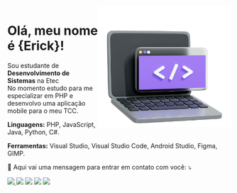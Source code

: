 <img src="img/image_adobe_express_cortadon.png" min-width="400px" max-width="300px" width="300px" margin-top="50px" align="right">

<h1 align="left">Olá, meu nome é <strong>{Erick}!</strong></h1>

<p align="left"> 
  Sou estudante de <strong>Desenvolvimento de Sistemas</strong> na Etec<br>
  No momento estudo para me especializar em PHP e <br> desenvolvo uma aplicação mobile para o meu TCC.
</p>

<p align="left">
    <strong>Linguagens:</strong> PHP, JavaScript, Java, Python, C#.
</p>

<p align="left">
  <strong>Ferramentas:</strong> Visual Studio, Visual Studio Code, Android Studio, Figma, GIMP.
</p>

<p align="left">
  💌 Aqui vai uma mensagem para entrar em contato com você: ⤵️
</p>

<p align="left">
  <abbr title="ericksbarauna26@gmail.com">
      <a href="mailto:ericksbarauna26@gmail.com" alt="Gmail">
      <img src="https://img.shields.io/badge/-Gmail-FF0000?style=flat-square&labelColor=FF0000&logo=gmail&logoColor=white&link=LINK-DO-SEU-GMAIL" /></a>
  </abbr>

  <a href="#" alt="LinkedIn">
  <img src="https://img.shields.io/badge/-Linkedin-0e76a8?style=flat-square&logo=Linkedin&logoColor=white&link=LINK-DO-SEU-LINKEDIN" /></a>

  <a href="https://wa.me/5511918651825?text=Ol%C3%A1,%20converse%20comigo%20agora!" alt="WhatsApp">
  <img src="https://img.shields.io/badge/-WhatsApp-25d366?style=flat-square&labelColor=25d366&logo=whatsapp&logoColor=white&link=API-DO-SEU-WHATSAPP"/></a>

  <a href="#" alt="Facebook">
  <img src="https://img.shields.io/badge/-Facebook-3b5998?style=flat-square&labelColor=3b5998&logo=facebook&logoColor=white&link=LINK-DO-SEU-FACEBOOK"/></a>

  <a href="#" alt="Instagram">
  <img src="https://img.shields.io/badge/-Instagram-DF0174?style=flat-square&labelColor=DF0174&logo=instagram&logoColor=white&link=LINK-DO-SEU-INSTAGRAM"/></a>
</p>
